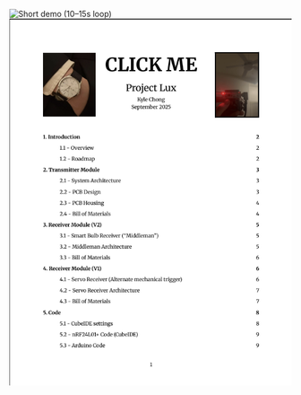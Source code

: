 ![Short demo (10–15s loop)](docs/demo.gif)
[![Open Project Lux firmware](A_Overview/cover-only.png)](A_Overview/Project-Lux.pdf)

